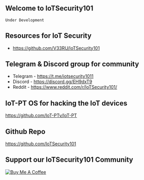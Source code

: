 ## Welcome to IoTSecurity101

    Under Development

## Resources for IoT Security
- <https://github.com/V33RU/IoTSecurity101>

## Telegram & Discord group for community

 - Telegram - <https://t.me/iotsecurity1011>
 - Discord  - <https://discord.gg/EH9dxT9>
 - Reddit   - <https://www.reddit.com/r/IoTSecurity101/>  
 
## IoT-PT OS for hacking the IoT devices

  <https://github.com/IoT-PTv/IoT-PT>
  
## Github Repo  

  <https://github.com/IoTSecurity101>
  
## Support our IoTSecurity101 Community

[![Buy Me A Coffee](https://bmc-cdn.nyc3.digitaloceanspaces.com/BMC-button-images/custom_images/orange_img.png)](https://www.buymeacoffee.com/v33ru)
